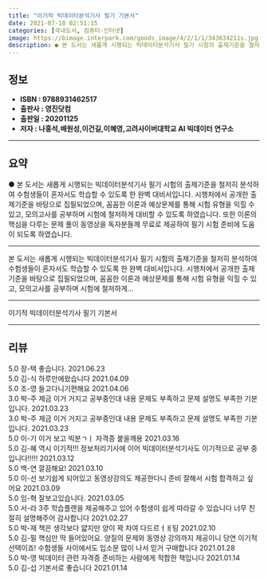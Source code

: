 ```yaml
---
title: "이기적 빅데이터분석기사 필기 기본서"
date: 2021-07-18 02:51:15
categories: [국내도서, 컴퓨터-인터넷]
image: https://bimage.interpark.com/goods_image/4/2/1/1/343634211s.jpg
description: ● 본 도서는 새롭게 시행되는 빅데이터분석기사 필기 시험의 출제기준을 철저히 분석하여 수험생들이 혼자서도 학습할 수 있도록 한 완벽 대비서입니다. 시행처에서 공개한 출제기준을 바탕으로 집필되었으며, 꼼꼼한 이론과 예상문제를 통해 시험 유형을 익힐 수 있고, 모의고사를 공부하며 시험에
---
```


## **정보**

- **ISBN : 9788931462517**
- **출판사 : 영진닷컴**
- **출판일 : 20201125**
- **저자 : 나홍석,배원성,이건길,이혜영,고려사이버대학교 AI 빅데이터 연구소**

------



## **요약**

●  본 도서는 새롭게 시행되는 빅데이터분석기사 필기 시험의 출제기준을 철저히 분석하여 수험생들이 혼자서도 학습할 수 있도록 한 완벽 대비서입니다. 시행처에서 공개한 출제기준을 바탕으로 집필되었으며, 꼼꼼한 이론과 예상문제를 통해 시험 유형을 익힐 수 있고, 모의고사를 공부하며 시험에 철저하게 대비할 수 있도록 하였습니다. 또한 이론의 핵심을 다루는 문제 풀이 동영상을 독자분들께 무료로 제공하여 필기 시험 준비에 도움이 되도록 하였습니다.

------

본 도서는 새롭게 시행되는 빅데이터분석기사 필기 시험의 출제기준을 철저히 분석하여 수험생들이 혼자서도 학습할 수 있도록 한 완벽 대비서입니다. 시행처에서 공개한 출제기준을 바탕으로 집필되었으며, 꼼꼼한 이론과 예상문제를 통해 시험 유형을 익힐 수 있고, 모의고사를 공부하며 시험에 철저하게... 

------


이기적 빅데이터분석기사 필기 기본서 

------


## **리뷰** 

5.0 장-택 좋습니다. 2021.06.23 <br/>5.0 김-식 하루만에왔습니다 2021.04.09 <br/>5.0 조-영 들고다니기편해요 2021.04.06 <br/>3.0 박-주 제금 이거 거지고 공부중인대 내용 문제도 부족하고 문제 설명도 부족한 기분입니다. 2021.03.23 <br/>3.0 박-주 제금 이거 거지고 공부중인대 내용 문제도 부족하고 문제 설명도 부족한 기분입니다. 2021.03.23 <br/>5.0 이-기 이거 보고 빅분ㄱㅣ 자격증 붙을깨용 2021.03.16 <br/>5.0 김-혜 역시 이기적!!! 정보처리기사에 이어 빅데이터분석기사도 이기적으로 공부 중입니다!!!!!  2021.03.12 <br/>5.0 백-연 깔끔해요! 2021.03.10 <br/>5.0 이-선 보기쉽게 되어있고 동영상강의도 제공한다니 준비 잘해서 시험 합격하고 싶어요 2021.03.09 <br/>5.0 임-혁 잘보고있습니다. 2021.03.05 <br/>5.0 서-라 3주 학습플랜을 제공해주고 있어 수험생이 쉽게 따라갈 수 있습니다 너무 친절히 설명해주어 감사합니다 2021.02.27 <br/>5.0 박-재 책은 생각보다 얇지만 양이 꽉 차여 다드르ㅓㅐ팅 2021.02.10 <br/>5.0 김-필 핵심만 딱 들어있어요.  양질의 문제와 동영상 강의까지 제공이니 당연 이기적 선택이죠! 수험생들 사이에서도 입소문 많이 나서 믿거 구매합니다 2021.01.28 <br/>5.0 박-영 빅데이터 관련 자격증 준비하는 사람에게 적합한 책입니다 2021.01.14 <br/>5.0 김-섭 기본서로 좋습니다 2021.01.14 <br/>